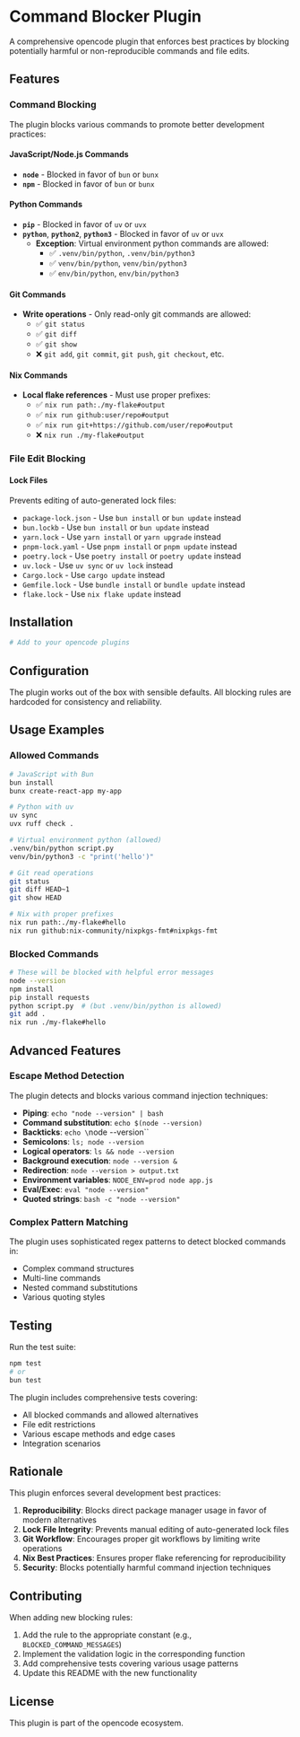 # Command Blocker Plugin

A comprehensive opencode plugin that enforces best practices by blocking potentially harmful or non-reproducible commands and file edits.

## Features

### Command Blocking

The plugin blocks various commands to promote better development practices:

#### JavaScript/Node.js Commands

- **`node`** - Blocked in favor of `bun` or `bunx`
- **`npm`** - Blocked in favor of `bun` or `bunx`

#### Python Commands

- **`pip`** - Blocked in favor of `uv` or `uvx`
- **`python`**, **`python2`**, **`python3`** - Blocked in favor of `uv` or `uvx`
  - **Exception**: Virtual environment python commands are allowed:
    - ✅ `.venv/bin/python`, `.venv/bin/python3`
    - ✅ `venv/bin/python`, `venv/bin/python3`
    - ✅ `env/bin/python`, `env/bin/python3`

#### Git Commands

- **Write operations** - Only read-only git commands are allowed:
  - ✅ `git status`
  - ✅ `git diff`
  - ✅ `git show`
  - ❌ `git add`, `git commit`, `git push`, `git checkout`, etc.

#### Nix Commands

- **Local flake references** - Must use proper prefixes:
  - ✅ `nix run path:./my-flake#output`
  - ✅ `nix run github:user/repo#output`
  - ✅ `nix run git+https://github.com/user/repo#output`
  - ❌ `nix run ./my-flake#output`

### File Edit Blocking

#### Lock Files

Prevents editing of auto-generated lock files:

- `package-lock.json` - Use `bun install` or `bun update` instead
- `bun.lockb` - Use `bun install` or `bun update` instead
- `yarn.lock` - Use `yarn install` or `yarn upgrade` instead
- `pnpm-lock.yaml` - Use `pnpm install` or `pnpm update` instead
- `poetry.lock` - Use `poetry install` or `poetry update` instead
- `uv.lock` - Use `uv sync` or `uv lock` instead
- `Cargo.lock` - Use `cargo update` instead
- `Gemfile.lock` - Use `bundle install` or `bundle update` instead
- `flake.lock` - Use `nix flake update` instead

## Installation

```bash
# Add to your opencode plugins
```

## Configuration

The plugin works out of the box with sensible defaults. All blocking rules are hardcoded for consistency and reliability.

## Usage Examples

### Allowed Commands

```bash
# JavaScript with Bun
bun install
bunx create-react-app my-app

# Python with uv
uv sync
uvx ruff check .

# Virtual environment python (allowed)
.venv/bin/python script.py
venv/bin/python3 -c "print('hello')"

# Git read operations
git status
git diff HEAD~1
git show HEAD

# Nix with proper prefixes
nix run path:./my-flake#hello
nix run github:nix-community/nixpkgs-fmt#nixpkgs-fmt
```

### Blocked Commands

```bash
# These will be blocked with helpful error messages
node --version
npm install
pip install requests
python script.py  # (but .venv/bin/python is allowed)
git add .
nix run ./my-flake#hello
```

## Advanced Features

### Escape Method Detection

The plugin detects and blocks various command injection techniques:

- **Piping**: `echo "node --version" | bash`
- **Command substitution**: `echo $(node --version)`
- **Backticks**: `echo \`node --version\``
- **Semicolons**: `ls; node --version`
- **Logical operators**: `ls && node --version`
- **Background execution**: `node --version &`
- **Redirection**: `node --version > output.txt`
- **Environment variables**: `NODE_ENV=prod node app.js`
- **Eval/Exec**: `eval "node --version"`
- **Quoted strings**: `bash -c "node --version"`

### Complex Pattern Matching

The plugin uses sophisticated regex patterns to detect blocked commands in:

- Complex command structures
- Multi-line commands
- Nested command substitutions
- Various quoting styles

## Testing

Run the test suite:

```bash
npm test
# or
bun test
```

The plugin includes comprehensive tests covering:

- All blocked commands and allowed alternatives
- File edit restrictions
- Various escape methods and edge cases
- Integration scenarios

## Rationale

This plugin enforces several development best practices:

1. **Reproducibility**: Blocks direct package manager usage in favor of modern alternatives
2. **Lock File Integrity**: Prevents manual editing of auto-generated lock files
3. **Git Workflow**: Encourages proper git workflows by limiting write operations
4. **Nix Best Practices**: Ensures proper flake referencing for reproducibility
5. **Security**: Blocks potentially harmful command injection techniques

## Contributing

When adding new blocking rules:

1. Add the rule to the appropriate constant (e.g., `BLOCKED_COMMAND_MESSAGES`)
2. Implement the validation logic in the corresponding function
3. Add comprehensive tests covering various usage patterns
4. Update this README with the new functionality

## License

This plugin is part of the opencode ecosystem.
